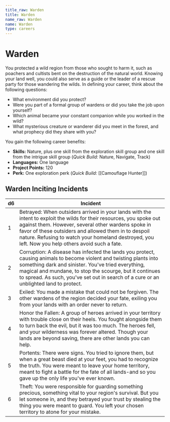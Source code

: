 ```yaml
---
title_raw: Warden
title: Warden
name_raw: Warden
name: Warden
type: careers
---
```


# Warden

You protected a wild region from those who sought to harm it, such as poachers and cultists bent on the destruction of the natural world. Knowing your land well, you could also serve as a guide or the leader of a rescue party for those wandering the wilds. In defining your career, think about the following questions:

- What environment did you protect?
- Were you part of a formal group of wardens or did you take the job upon yourself?
- Which animal became your constant companion while you worked in the wild?
- What mysterious creature or wanderer did you meet in the forest, and what prophecy did they share with you?

You gain the following career benefits:

- **Skills:** Nature, plus one skill from the exploration skill group and one skill from the intrigue skill group (*Quick Build:* Nature, Navigate, Track)
- **Languages:** One language
- **Project Points:** 120
- **Perk:** One exploration perk (*Quick Build:* [[Camouflage Hunter]])

## Warden Inciting Incidents

| d6  | Incident                                                                                                                                                                                                                                                                                                                                 |
| --- | ---------------------------------------------------------------------------------------------------------------------------------------------------------------------------------------------------------------------------------------------------------------------------------------------------------------------------------------- |
| 1   | Betrayed: When outsiders arrived in your lands with the intent to exploit the wilds for their resources, you spoke out against them. However, several other wardens spoke in favor of these outsiders and allowed them in to despoil nature. Refusing to watch your homeland destroyed, you left. Now you help others avoid such a fate. |
| 2   | Corruption: A disease has infected the lands you protect, causing animals to become violent and twisting plants into something dark and sinister. You've tried everything, magical and mundane, to stop the scourge, but it continues to spread. As such, you've set out in search of a cure or an unblighted land to protect.           |
| 3   | Exiled: You made a mistake that could not be forgiven. The other wardens of the region decided your fate, exiling you from your lands with an order never to return.                                                                                                                                                                     |
| 4   | Honor the Fallen: A group of heroes arrived in your territory with trouble close on their heels. You fought alongside them to turn back the evil, but it was too much. The heroes fell, and your wilderness was forever altered. Though your lands are beyond saving, there are other lands you can help.                                |
| 5   | Portents: There were signs. You tried to ignore them, but when a great beast died at your feet, you had to recognize the truth. You were meant to leave your home territory, meant to fight a battle for the fate of all lands-and so you gave up the only life you've ever known.                                                       |
| 6   | Theft: You were responsible for guarding something precious, something vital to your region's survival. But you let someone in, and they betrayed your trust by stealing the thing you were meant to guard. You left your chosen territory to atone for your mistake.                                                                    |
